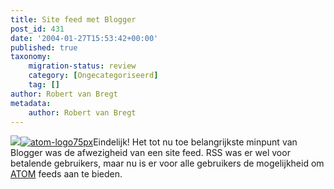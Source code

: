 ```yaml
---
title: Site feed met Blogger
post_id: 431
date: '2004-01-27T15:53:42+00:00'
published: true
taxonomy:
    migration-status: review
    category: [Ongecategoriseerd]
    tag: []
author: Robert van Bregt
metadata:
    author: Robert van Bregt
---
```

[![](http://web.archive.org/web/20050112055724/http://home.wanadoo.nl/vanbregt/robert/images/atom-logo75px.gif)](http://web.archive.org/web/20050112055724/http://www.atomenabled.org/)[![atom-logo75px](http://robert.vanbregt.net/wp-content/uploads/2009/08/atom-logo75px.gif "atom-logo75px")](http://robert.vanbregt.net/wp-content/uploads/2009/08/atom-logo75px.gif)Eindelijk! Het tot nu toe belangrijkste minpunt van Blogger was de afwezigheid van een site feed. RSS was er wel voor betalende gebruikers, maar nu is er voor alle gebruikers de mogelijkheid om [ATOM](http://new.blogger.com/news_archive.pyra?which=2004_01_01_archive.html#107482061490785955) feeds aan te bieden.